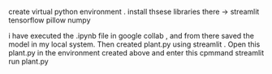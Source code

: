 create virtual python environment . install thsese libraries there ->
streamlit tensorflow pillow numpy

i have executed the .ipynb file in google collab , and from there saved the model in my local system.
Then created plant.py using streamlit . Open this plant.py in the environment created above and enter this cpmmand
 streamlit run plant.py

